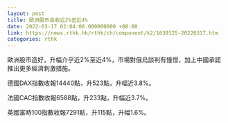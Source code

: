 ```yaml
---
layout: post
title: 歐洲股市高收近2%至近4%
date: 2022-03-17 02:04:08.000000000 +08:00
link: https://news.rthk.hk/rthk/ch/component/k2/1639325-20220317.htm
categories: rthk
---
```


歐洲股市造好，升幅介乎近2%至近4%，市場對俄烏談判有憧憬，加上中國承諾推出更多經濟刺激措施。

德國DAX指數收報14440點，升523點，升幅近3.8%。

法國CAC指數收報6588點，升233點，升幅近3.7%。

英國富時100指數收報7291點，升115點，升幅1.6%。
